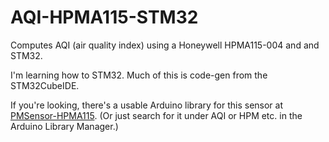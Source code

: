 # AQI-HPMA115-STM32

Computes AQI (air quality index) using a Honeywell HPMA115-004 and and STM32.

I'm learning how to STM32. Much of this is code-gen from the STM32CubeIDE.

If you're looking, there's a usable Arduino library for this sensor at
[PMSensor-HPMA115](https://github.com/jedp/PMSensor-HPMA115). (Or just search
for it under AQI or HPM etc. in the Arduino Library Manager.)

